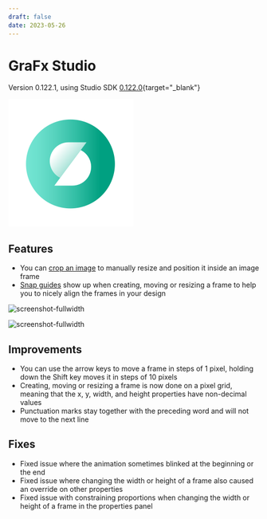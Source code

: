 ```yaml
---
draft: false
date: 2023-05-26
---
```


# GraFx Studio

Version 0.122.1, using Studio SDK [0.122.0](https://github.com/chili-publish/studio-sdk/releases){target="_blank"}

![rn_icon](icon-GraFx-Studio.svg)

## Features

- You can [crop an image](../../../../../GraFx-Studio/concepts/crop/) to manually resize and position it inside an image frame
- [Snap guides](../../../../../GraFx-Studio/concepts/snapping/) show up when creating, moving or resizing a frame to help you to nicely align the frames in your design

![screenshot-fullwidth](../../../../../GraFx-Studio/concepts/crop/rectcrop.png)

![screenshot-fullwidth](../../../../../GraFx-Studio/concepts/snapping/snapping.gif)

## Improvements

- You can use the arrow keys to move a frame in steps of 1 pixel, holding down the Shift key moves it in steps of 10 pixels
- Creating, moving or resizing a frame is now done on a pixel grid, meaning that the x, y, width, and height properties have non-decimal values
- Punctuation marks stay together with the preceding word and will not move to the next line

## Fixes

- Fixed issue where the animation sometimes blinked at the beginning or the end
- Fixed issue where changing the width or height of a frame also caused an override on other properties
- Fixed issue with constraining proportions when changing the width or height of a frame in the properties panel
